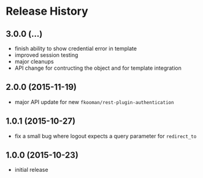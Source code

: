 # Release History

## 3.0.0 (...)
- finish ability to show credential error in template
- improved session testing
- major cleanups
- API change for contructing the object and for template integration

## 2.0.0 (2015-11-19)
- major API update for new `fkooman/rest-plugin-authentication`

## 1.0.1 (2015-10-27)
- fix a small bug where logout expects a query parameter for `redirect_to`

## 1.0.0 (2015-10-23)
- initial release
